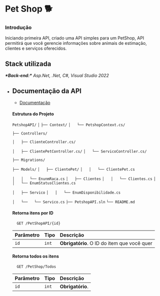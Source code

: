 
# Pet Shop 🐕

### Introdução

Iniciando primeira API, criado uma API simples para um PetShop, API permitirá que você gerencie informações sobre animais de estimação, clientes e serviços oferecidos. 

## Stack utilizada

***\*Back-end:\**** *Asp.Net, .Net, C#, Visual Studio 2022*


* ## Documentação da API

  * [Documentação](https://github.com/nahnaoliv/PetshopAPI)

  #### Estrutura do Projeto

  `PetshopAPI/`
  `│`
  `├── Context/`
  `│   └── PetshopContext.cs/`

  `├── Controllers/`

  `│   ├── ClienteController.cs/`

  `│   ├── ClientePetController.cs/`
  `│   └── ServicoController.cs/`

  `├── Migrations/`

  `├── Models/`
  `│   ├── ClientePet/`
  `│   │   └── ClientePet.cs`

  `│   │   └── EnunmRaca.cs`
  `│   ├── Clientes`
  `│   │   └── Clientes.cs`
  `│   │   └── EnumStatusClientes.cs`

  `│   ├── Servico`
  `│   │   └── EnumDisponibilidade.cs`

  `│   └──   └── Servico.cs`
  `├── PetshopAPI.sln`
  `└── README.md`

  #### Retorna itens por ID

  ```http
    GET /PetShopAPI/{id}
  ```

  | Parâmetro   | Tipo       | Descrição                           |
  | :---------- | :--------- | :---------------------------------- |
  | `id` | `int` | **Obrigatório**. O ID do item que você quer |

  #### Retorna todos os itens

  ```http
    GET /PetShop/Todos
  ```

  | Parâmetro   | Tipo       | Descrição                                   |
  | :---------- | :--------- | :------------------------------------------ |
  | `id`      | `int` | **Obrigatório**. |

